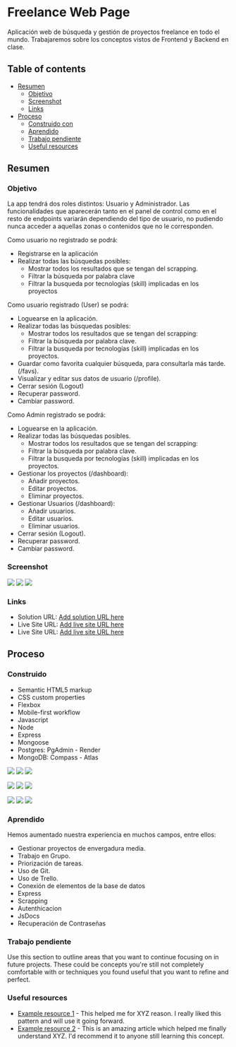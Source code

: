 # Freelance Web Page

Aplicación web de búsqueda y gestión de proyectos freelance en todo el mundo. Trabajaremos sobre los conceptos vistos de Frontend y Backend en clase.

## Table of contents

- [Resumen](#resumen)
  - [Objetivo](#objetivo)
  - [Screenshot](#screenshot)
  - [Links](#links)
- [Proceso](#proceso)
  - [Construido con](#construido-con)
  - [Aprendido](#aprendido)
  - [Trabajo pendiente](#trabajo-pendiente)
  - [Useful resources](#useful-resources)

## Resumen

### Objetivo

La app tendrá dos roles distintos: Usuario y Administrador. Las funcionalidades que aparecerán tanto en el panel de control como en el resto de endpoints variarán dependiendo del tipo de usuario, no pudiendo nunca acceder a aquellas zonas o contenidos que no le corresponden.

Como usuario no registrado se podrá:

- Registrarse en la aplicación
- Realizar todas las búsquedas posibles:
  - Mostrar todos los resultados que se tengan del scrapping.
  - Filtrar la búsqueda por palabra clave
  - Filtrar la busqueda por tecnologías (skill) implicadas en los proyectos

Como usuario registrado (User) se podrá:

- Loguearse en la aplicación.
- Realizar todas las búsquedas posibles:
  - Mostrar todos los resultados que se tengan del scrapping:
  - Filtrar la búsqueda por palabra clave.
  - Filtrar la busqueda por tecnologías (skill) implicadas en los proyectos.
- Guardar como favorita cualquier búsqueda, para consultarla más tarde. (/favs).
- Visualizar y editar sus datos de usuario (/profile).
- Cerrar sesión (Logout)
- Recuperar password.
- Cambiar password.

Como Admin registrado se podrá:

- Loguearse en la aplicación.
- Realizar todas las búsquedas posibles.
  - Mostrar todos los resultados que se tengan del scrapping:
  - Filtrar la búsqueda por palabra clave.
  - Filtrar la busqueda por tecnologías (skill) implicadas en los proyectos.
- Gestionar los proyectos (/dashboard):
  - Añadir proyectos.
  - Editar proyectos.
  - Eliminar proyectos.
- Gestionar Usuarios (/dashboard):
  - Añadir usuarios.
  - Editar usuarios.
  - Eliminar usuarios.
- Cerrar sesión (Logout).
- Recuperar password.
- Cambiar password.

### Screenshot

![](./screenshots/smartphone-1.jpg)
![](./screenshots/smartphone-2.jpg)
![](./screenshots/smartphone-3.jpg)

### Links

- Solution URL: [Add solution URL here](https://github.com/Radu-A/freelance-webpage-project)
- Live Site URL: [Add live site URL here](https://freelance-webpage.onrender.com/)
- Live Site URL: [Add live site URL here](./docs/index.html)

## Proceso

### Construido

- Semantic HTML5 markup
- CSS custom properties
- Flexbox
- Mobile-first workflow
- Javascript
- Node
- Express
- Mongoose
- Postgres: PgAdmin - Render
- MongoDB: Compass - Atlas

![](./screenshots/draft-admin.jpg)
![](./screenshots/draft-user.jpg) ![](./screenshots/erm.jpg)

![](./screenshots/endpoints-api-1.jpg)
![](./screenshots/endpoints-api-2.jpg)
![](./screenshots/endpoints-api-3.jpg)

![](./screenshots/endpoints-web-1.jpg)
![](./screenshots/endpoints-web-2.jpg)
![](./screenshots/endpoints-web-3.jpg)

### Aprendido

Hemos aumentado nuestra experiencia en muchos campos, entre ellos:
- Gestionar proyectos de envergadura media.
- Trabajo en Grupo.
- Priorización de tareas.
- Uso de Git.
- Uso de Trello.
- Conexión de elementos de la base de datos
- Express
- Scrapping
- Autenthicacion
- JsDocs
- Recuperación de Contraseñas

### Trabajo pendiente

Use this section to outline areas that you want to continue focusing on in future projects. These could be concepts you're still not completely comfortable with or techniques you found useful that you want to refine and perfect.

### Useful resources

- [Example resource 1](https://www.example.com) - This helped me for XYZ reason. I really liked this pattern and will use it going forward.
- [Example resource 2](https://www.example.com) - This is an amazing article which helped me finally understand XYZ. I'd recommend it to anyone still learning this concept.
